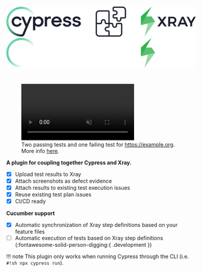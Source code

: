![plugin header](assets/images/headerDark.svg#only-light)
![plugin header](assets/images/headerLight.svg#only-dark)

<h1><!-- no title, the image is title enough --></h1>

<figure markdown>
   <video controls autoplay muted>
       <source src="assets/videos/guides_results_upload_00.mp4" type="video/mp4">
       Your browser does not support the video tag.
   </video>
  <figcaption>Two passing tests and one failing test for <a href="https://example.org">https://example.org</a>. More info <a href="section/guides/uploadTestResults/">here</a>.</figcaption>
</figure>

**A plugin for coupling together Cypress and Xray.**

- [x] Upload test results to Xray
- [x] Attach screenshots as defect evidence
- [x] Attach results to existing test execution issues
- [x] Reuse existing test plan issues
- [x] CI/CD ready

**Cucumber support**

- [x] Automatic synchronization of Xray step definitions based on your feature files
- [ ] Automatic execution of tests based on Xray step definitions (:fontawesome-solid-person-digging:{ .development })

!!! note
    This plugin only works when running Cypress through the CLI (i.e. `#!sh npx cypress run`).
